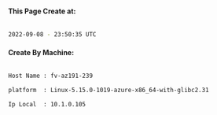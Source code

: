 
   
#### This Page Create at:

```bash

2022-09-08 - 23:50:35 UTC

```

#### Create By Machine:

```bash

Host Name : fv-az191-239

platform  : Linux-5.15.0-1019-azure-x86_64-with-glibc2.31

Ip Local  : 10.1.0.105

```

